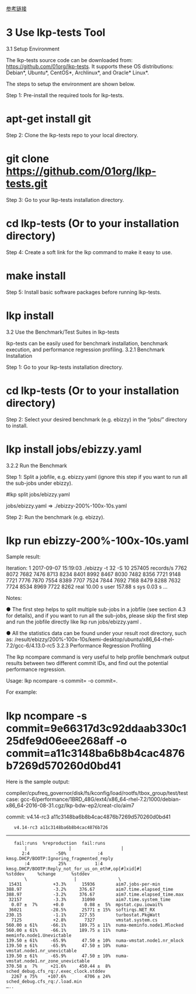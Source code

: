 [参考链接](https://01.org/blogs/jdu1/2017/lkp-tests-linux-kernel-performance-test-and-analysis-tool) <br>
# 3   Use lkp-tests Tool
3.1   Setup Environment 

The lkp-tests source code can be downloaded from: https://github.com/01org/lkp-tests. It supports these OS distributions: Debian*, Ubuntu*, CentOS*, Archlinux*, and Oracle* Linux*.

The steps to setup the environment are shown below.

Step 1: Pre-install the required tools for lkp-tests.

# apt-get install git

Step 2: Clone the lkp-tests repo to your local directory.

# git clone https://github.com/01org/lkp-tests.git

Step 3: Go to your lkp-tests installation directory.

# cd lkp-tests (Or to your installation directory)

Step 4: Create a soft link for the lkp command to make it easy to use.

# make install

Step 5: Install basic software packages before running lkp-tests.

# lkp install

3.2   Use the Benchmark/Test Suites in lkp-tests

lkp-tests can be easily used for benchmark installation, benchmark execution, and performance regression profiling.
3.2.1   Benchmark Installation

Step 1: Go to your lkp-tests installation directory.

# cd lkp-tests (Or to your installation directory)

Step 2: Select your desired benchmark (e.g. ebizzy) in the “jobs/” directory to install.

# lkp install jobs/ebizzy.yaml

3.2.2   Run the Benchmark

Step 1: Split a jobfile, e.g. ebizzy.yaml (ignore this step if you want to run all the sub-jobs under ebizzy).

#lkp split jobs/ebizzy.yaml

jobs/ebizzy.yaml => ./ebizzy-200%-100x-10s.yaml

Step 2: Run the benchmark (e.g. ebizzy).

# lkp run  ebizzy-200%-100x-10s.yaml

Sample result:

Iteration: 1
2017-09-07 15:19:03 ./ebizzy -t 32 -S 10
257405 records/s 7762 8072 7682 7476 8713 8234 8401 8992 8467 8030 7482 8356 7721 9148 7721 7776 7870 7554 8389 7707 7524 7844 7692 7168 8479 8288 7632 7724 8534 8969 7722 8262
real 10.00 s
user 157.88 s
sys   0.03 s
...

Notes:

●     The first step helps to split multiple sub-jobs in a jobfile (see section 4.3 for details), and if you want to run all the sub-jobs, please skip the first step and run the jobfile directly like lkp run jobs/ebizzy.yaml .

●     All the statistics data can be found under your result root directory, such as: /result/ebizzy/200%-100x-10s/kemi-desktop/ubuntu/x86_64-rhel-7.2/gcc-6/4.13.0-rc5
3.2.3   Performance Regression Profiling

The lkp ncompare command is very useful to help profile benchmark output results between two different commit IDs, and find out the potential performance regression.

Usage: lkp ncompare -s commit=<parent> -o commit=<commit>.

For example:

# lkp ncompare -s commit=9e66317d3c92ddaab330c125dfe9d06eee268aff -o commit=a11c3148ba6b8b4cac4876b7269d570260d0bd41

Here is the sample output:

compiler/cpufreq_governor/disk/fs/kconfig/load/rootfs/tbox_group/test/testcase:
  gcc-6/performance/1BRD_48G/ext4/x86_64-rhel-7.2/1000/debian-x86_64-2016-08-31.cgz/lkp-bdw-ep2/creat-clo/aim7

commit:
  v4.14-rc3
  a11c3148ba6b8b4cac4876b7269d570260d0bd41

       v4.14-rc3 a11c3148ba6b8b4cac4876b726
---------------- --------------------------
       fail:runs  %reproduction  fail:runs
           |                |                   |   
          2:4          -50%            :4     kmsg.DHCP/BOOTP:Ignoring_fragmented_reply
           :4           25%           1:4     kmsg.DHCP/BOOTP:Reply_not_for_us_on_eth#,op[#]xid[#]
    %stddev     %change      %stddev
           \                  |                \ 
     15431            +3.3%      15936        aim7.jobs-per-min
    388.97            -3.2%     376.67        aim7.time.elapsed_time
    388.97            -3.2%     376.67        aim7.time.elapsed_time.max
     32157            -3.3%      31090        aim7.time.system_time
      0.07 ±  7%      +0.0        0.08 ±  5%  mpstat.cpu.iowait%
     36021           -28.5%      25771 ± 15%  softirqs.NET_RX
    230.15            -1.1%     227.55        turbostat.PkgWatt
      7125            +2.8%       7327        vmstat.system.cs
    560.00 ± 61%     -66.1%     189.75 ± 11%  numa-meminfo.node1.Mlocked
    560.00 ± 61%     -66.1%     189.75 ± 11%  numa-meminfo.node1.Unevictable
    139.50 ± 61%     -65.9%      47.50 ± 10%  numa-vmstat.node1.nr_mlock
    139.50 ± 61%     -65.9%      47.50 ± 10%  numa-vmstat.node1.nr_unevictable
    139.50 ± 61%     -65.9%      47.50 ± 10%  numa-vmstat.node1.nr_zone_unevictable
    370.58 ±  7%     +21.6%     450.44 ±  8%  sched_debug.cfs_rq:/.exec_clock.stddev
      2267 ± 75%    +107.6%       4706 ± 24%  sched_debug.cfs_rq:/.load.min
    …..
